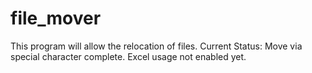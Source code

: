 # file_mover
This program will allow the relocation of files. 
Current Status: Move via special character complete.  Excel usage not enabled yet.
